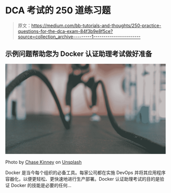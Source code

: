 # DCA 考试的 250 道练习题

> 原文：<https://medium.com/bb-tutorials-and-thoughts/250-practice-questions-for-the-dca-exam-84f3b9e8f5ce?source=collection_archive---------1----------------------->

## 示例问题帮助您为 Docker 认证助理考试做好准备

![](img/cae1c4c16c1ab6f577f67fd9a74cc1f0.png)

Photo by [Chase Kinney](https://unsplash.com/@chasekinney?utm_source=medium&utm_medium=referral) on [Unsplash](https://unsplash.com?utm_source=medium&utm_medium=referral)

Docker 是当今每个组织的必备工具。每家公司都在实施 DevOps 并将其应用程序容器化，以便更轻松、更快速地进行生产部署。Docker 认证助理考试的目的是验证 Docker 的技能是必要的任何…
